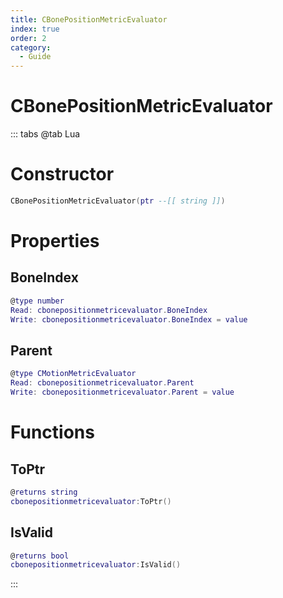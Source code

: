 ```yaml
---
title: CBonePositionMetricEvaluator
index: true
order: 2
category:
  - Guide
---
```


# CBonePositionMetricEvaluator

::: tabs
@tab Lua
# Constructor
```lua
CBonePositionMetricEvaluator(ptr --[[ string ]])
```
# Properties
## BoneIndex 
```lua
@type number
Read: cbonepositionmetricevaluator.BoneIndex
Write: cbonepositionmetricevaluator.BoneIndex = value
```
## Parent 
```lua
@type CMotionMetricEvaluator
Read: cbonepositionmetricevaluator.Parent
Write: cbonepositionmetricevaluator.Parent = value
```
# Functions
## ToPtr
```lua
@returns string
cbonepositionmetricevaluator:ToPtr()
```
## IsValid
```lua
@returns bool
cbonepositionmetricevaluator:IsValid()
```

:::